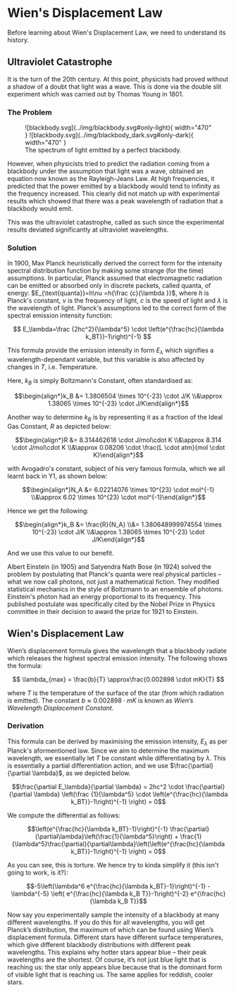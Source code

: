 # Wien's Displacement Law

Before learning about Wien's Displacement Law, we need to understand its history.

## Ultraviolet Catastrophe

It is the turn of the 20th century. At this point, physicists had proved without a shadow of a doubt that light was a wave. This is done via the double slit experiment which was carried out by Thomas Young in 1801.

### The Problem

<figure markdown>
  ![blackbody.svg](../img/blackbody.svg#only-light){ width="470" }
  ![blackbody.svg](../img/blackbody_dark.svg#only-dark){ width="470" }
  <figcaption>The spectrum of light emitted by a perfect blackbody.</figcaption>
</figure>

However, when physicists tried to predict the radiation coming from a blackbody under the assumption that light was a wave, obtained an equation now known as the Rayleigh-Jeans Law. At high frequencies, it predicted that the power emitted
by a blackbody would tend to infinity as the frequency increased. This clearly did not match up with experimental results
which showed that there was a peak wavelength of radiation that a blackbody would emit.

This was the ultraviolet catastrophe, called as such since the experimental results deviated significantly at ultraviolet wavelengths.

### Solution

In 1900, Max Planck heuristically derived the correct form for the intensity spectral distribution function by making some strange (for the time) assumptions. In particular, Planck assumed that electromagnetic radiation can be emitted or absorbed only in discrete packets, called quanta, of energy: $E_{\text{quanta}}=h\nu =h{\frac {c}{\lambda }}$, where $h$ is Planck's constant, $\nu$ is the frequency of light, $c$ is the speed of light and $\lambda$ is the wavelength of light. Planck's assumptions led to the correct form of the spectral emission intensity function:

$$
E_\lambda=\frac {2hc^2}{\lambda^5} \cdot \left(e^{\frac{hc}{\lambda k_BT}}-1\right)^{-1}
$$

This formula provide the emission intensity in form $E_\lambda$ which signifies a wavelength-dependant variable, but this variable is also affected by changes in $T$, i.e. Temperature.

Here, $k_B$ is simply Boltzmann's Constant, often standardised as:

$$\begin{align*}k_B &= 1.3806504 \times 10^{-23} \cdot J/K \\&\approx 1.38065 \times 10^{-23} \cdot J/K\end{align*}$$

Another way to determine $k_B$ is by representing it as a fraction of the Ideal Gas Constant, $R$ as depicted below:

$$\begin{align*}R &= 8.314462618 \cdot J/mol\cdot K \\&\approx 8.314 \cdot J/mol\cdot K \\&\approx 0.08206 \cdot \frac{L \cdot atm}{mol \cdot K}\end{align*}$$

with Avogadro's constant, subject of his very famous formula, which we all learnt back in Y1, as shown below:

$$\begin{align*}N_A &= 6.02214076 \times 10^{23} \cdot mol^{-1} \\&\approx 6.02 \times 10^{23} \cdot mol^{-1}\end{align*}$$

Hence we get the following:

$$\begin{align*}k_B &= \frac{R}{N_A} \\&= 1.380648999974554 \times 10^{-23} \cdot J/K \\&\approx 1.38065 \times 10^{-23} \cdot J/K\end{align*}$$

And we use this value to our benefit.

Albert Einstein (in 1905) and Satyendra Nath Bose (in 1924) solved the problem by postulating that Planck's quanta were real physical particles – what we now call photons, not just a mathematical fiction. They modified statistical mechanics in the style of Boltzmann to an ensemble of photons. Einstein's photon had an energy proportional to its frequency. This published postulate was specifically cited by the Nobel Prize in Physics committee in their decision to award the prize for 1921 to Einstein.

## Wien's Displacement Law

Wien’s displacement formula gives the wavelength that a blackbody radiate which releases the highest spectral emission intensity. The following shows the formula:

$$
\lambda_{max} = \frac{b}{T} \approx\frac{0.002898 \cdot mK}{T}
$$

where $T$ is the temperature of the surface of the star (from which radiation is emitted). The constant $b \approx 0.002898 \cdot mK$ is known as _Wien’s Wavelength Displacement Constant_.

### Derivation

This formula can be derived by maximising the emission intensity, $E_\lambda$ as per Planck's aformentioned law. Since we aim to determine the maximum wavelength, we essentially let $T$ be constant while differentiating by $\lambda$. This is essentially a partial differentiation action, and we use $\frac{\partial}{\partial \lambda}$, as we depicted below.

$$\frac{\partial E_\lambda}{\partial \lambda} = 2hc^2 \cdot \frac{\partial}{\partial \lambda} \left(\frac {1}{\lambda^5} \cdot \left(e^{\frac{hc}{\lambda k_BT}}-1\right)^{-1} \right) = 0$$

We compute the differential as follows:

$$\left(e^{\frac{hc}{\lambda k_BT}-1}\right)^{-1} \frac{\partial}{\partial\lambda}\left(\frac{1}{\lambda^5}\right) + \frac{1}{\lambda^5}\frac{\partial}{\partial\lambda}\left(\left(e^{\frac{hc}{\lambda k_BT}}-1\right)^{-1}  \right) = 0$$

As you can see, this is torture. We hence try to kinda simplify it (this isn't going to work, is it?):

$$-5\left(\lambda^6 e^{\frac{hc}{\lambda k_BT}-1}\right)^{-1} - \lambda^{-5} \left( e^{\frac{hc}{\lambda k_B T}}-1\right)^{-2} e^{\frac{hc}{\lambda k_B T}}$$

Now say you experimentally sample the intensity of a blackbody at many different wavelengths. If you do this for all
wavelengths, you will get Planck’s distribution, the maximum of which can be found using Wien’s displacement formula.
Different stars have different surface temperatures, which give different blackbody distributions with different peak
wavelengths. This explains why hotter stars appear blue – their peak wavelengths are the shortest. Of course, it’s not just blue
light that is reaching us: the star only appears blue because that is the dominant form of visible light that is
reaching us. The same applies for reddish, cooler stars.

